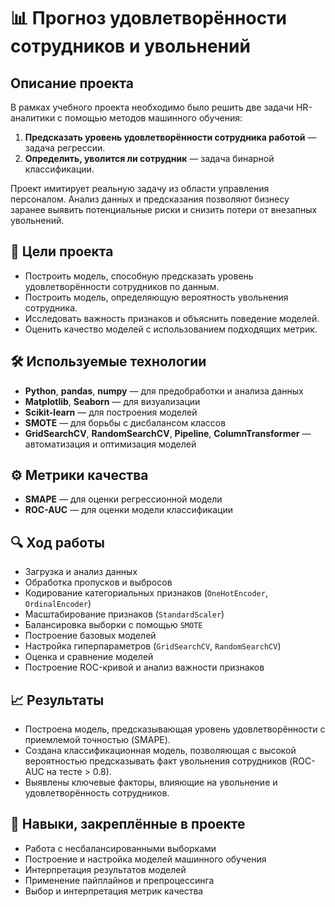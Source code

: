 # 📊 Прогноз удовлетворённости сотрудников и увольнений

## Описание проекта

В рамках учебного проекта необходимо было решить две задачи HR-аналитики с помощью методов машинного обучения:

1. **Предсказать уровень удовлетворённости сотрудника работой** — задача регрессии.
2. **Определить, уволится ли сотрудник** — задача бинарной классификации.

Проект имитирует реальную задачу из области управления персоналом. Анализ данных и предсказания позволяют бизнесу заранее выявить потенциальные риски и снизить потери от внезапных увольнений.

## 📌 Цели проекта

- Построить модель, способную предсказать уровень удовлетворённости сотрудников по данным.
- Построить модель, определяющую вероятность увольнения сотрудника.
- Исследовать важность признаков и объяснить поведение моделей.
- Оценить качество моделей с использованием подходящих метрик.

## 🛠️ Используемые технологии

- **Python**, **pandas**, **numpy** — для предобработки и анализа данных
- **Matplotlib**, **Seaborn** — для визуализации
- **Scikit-learn** — для построения моделей
- **SMOTE** — для борьбы с дисбалансом классов
- **GridSearchCV**, **RandomSearchCV**, **Pipeline**, **ColumnTransformer** — автоматизация и оптимизация моделей

## ⚙️ Метрики качества

- **SMAPE** — для оценки регрессионной модели  
- **ROC-AUC** — для оценки модели классификации  

## 🔍 Ход работы

- Загрузка и анализ данных
- Обработка пропусков и выбросов
- Кодирование категориальных признаков (`OneHotEncoder`, `OrdinalEncoder`)
- Масштабирование признаков (`StandardScaler`)
- Балансировка выборки с помощью `SMOTE`
- Построение базовых моделей
- Настройка гиперпараметров (`GridSearchCV`, `RandomSearchCV`)
- Оценка и сравнение моделей
- Построение ROC-кривой и анализ важности признаков

## 📈 Результаты

- Построена модель, предсказывающая уровень удовлетворённости с приемлемой точностью (SMAPE).
- Создана классификационная модель, позволяющая с высокой вероятностью предсказывать факт увольнения сотрудников (ROC-AUC на тесте > 0.8).
- Выявлены ключевые факторы, влияющие на увольнение и удовлетворённость сотрудников.


## 🧠 Навыки, закреплённые в проекте

- Работа с несбалансированными выборками  
- Построение и настройка моделей машинного обучения  
- Интерпретация результатов моделей  
- Применение пайплайнов и препроцессинга  
- Выбор и интерпретация метрик качества


